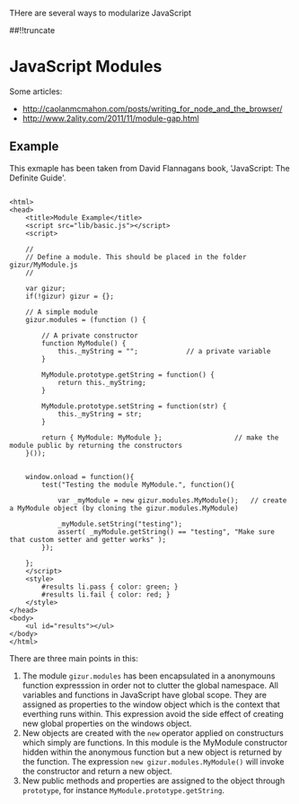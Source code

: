 THere are several ways to modularize JavaScript

[meta:author]: <> (Jonas Colmsjo)
[meta:title]: <> (JavaScript Modules)
[meta:date]: <> (2012-08-10)
[meta:nested:key]: <> (Metadata value)

##!!truncate


JavaScript Modules
==================

Some articles:
 * http://caolanmcmahon.com/posts/writing_for_node_and_the_browser/
 * http://www.2ality.com/2011/11/module-gap.html



Example
-------

This exmaple has been taken from David Flannagans book, 'JavaScript: The Definite Guide'.


```

<html>
<head>
	<title>Module Example</title>
	<script src="lib/basic.js"></script>
	<script>

	//
	// Define a module. This should be placed in the folder gizur/MyModule.js 
	//
	
	var gizur;
	if(!gizur) gizur = {};
	
	// A simple module
	gizur.modules = (function () {
		
		// A private constructor
		function MyModule() {
			this._myString = "";			// a private variable
		}
		
		MyModule.prototype.getString = function() {
			return this._myString;	
		}
		
		MyModule.prototype.setString = function(str) {
			this._myString = str;	
		}
		
		return { MyModule: MyModule };					// make the module public by returning the constructors
	}());
		

	window.onload = function(){
		test("Testing the module MyModule.", function(){
			
			var _myModule = new gizur.modules.MyModule();	// create a MyModule object (by cloning the gizur.modules.MyModule)
			
			_myModule.setString("testing");
			assert( _myModule.getString() == "testing", "Make sure that custom setter and getter works" );
		});
  
	};
	</script>
	<style>
		#results li.pass { color: green; }
		#results li.fail { color: red; }
	</style>
</head>
<body>
	<ul id="results"></ul>
</body>
</html>

```

There are three main points in this:

1. The module `gizur.modules` has been encapsulated in a anonymouns function expresssion in order not to clutter the global namespace. All variables and functions in JavaScript have global scope. They are assigned as properties to the window object which is the context that everthing runs within. This expression avoid the side effect of creating new global properties on the windows object.
1. New objects are created with the `new` operator applied on constructurs which simply are functions. In this module is the MyModule constructor hidden within the anonymous function but a new object is returned by the function. The expression `new gizur.modules.MyModule()` will invoke the constructor and return a new object.
1. New public methods and properties are assigned to the object through `prototype`, for instance `MyModule.prototype.getString`.
